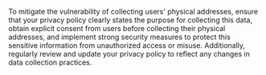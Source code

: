 To mitigate the vulnerability of collecting users' physical addresses, ensure that your privacy policy clearly states the purpose for collecting this data, obtain explicit consent from users before collecting their physical addresses, and implement strong security measures to protect this sensitive information from unauthorized access or misuse. Additionally, regularly review and update your privacy policy to reflect any changes in data collection practices.